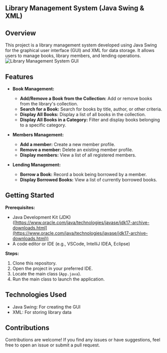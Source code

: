 ## Library Management System (Java Swing & XML)

## Overview
This project is a library management system developed using Java Swing for the graphical user interface (GUI) and XML for data storage. It allows users to manage books, library members, and lending operations.
![Library Management System GUI](https://github.com/AkramOM606/Library-Management-Java-Swing/assets/162604610/4c0a87d0-8ed1-43f2-981e-6cf4f883b367)

## Features
- **Book Management:**
    - **Add/Remove a Book from the Collection:** Add or remove books from the library's collection.
    - **Search for a Book:** Search for books by title, author, or other criteria.
    - **Display All Books:** Display a list of all books in the collection.
    - **Display All Books in a Category:** Filter and display books belonging to a specific category.

- **Members Management:**
    - **Add a member:** Create a new member profile.
    - **Remove a member:** Delete an existing member profile.
    - **Display members:** View a list of all registered members.

- **Lending Management:**
    - **Borrow a Book:** Record a book being borrowed by a member.
    - **Display Borrowed Books:** View a list of currently borrowed books.

## Getting Started

**Prerequisites:**
- Java Development Kit (JDK) ([https://www.oracle.com/java/technologies/javase/jdk17-archive-downloads.html](https://www.oracle.com/java/technologies/javase/jdk17-archive-downloads.html))
- A code editor or IDE (e.g., VSCode, IntelliJ IDEA, Eclipse)

**Steps:**
1. Clone this repository.
2. Open the project in your preferred IDE.
3. Locate the main class (`App.java`).
4. Run the main class to launch the application.

## Technologies Used

- Java Swing: For creating the GUI
- XML: For storing library data

## Contributions
Contributions are welcome! If you find any issues or have suggestions, feel free to open an issue or submit a pull request.
